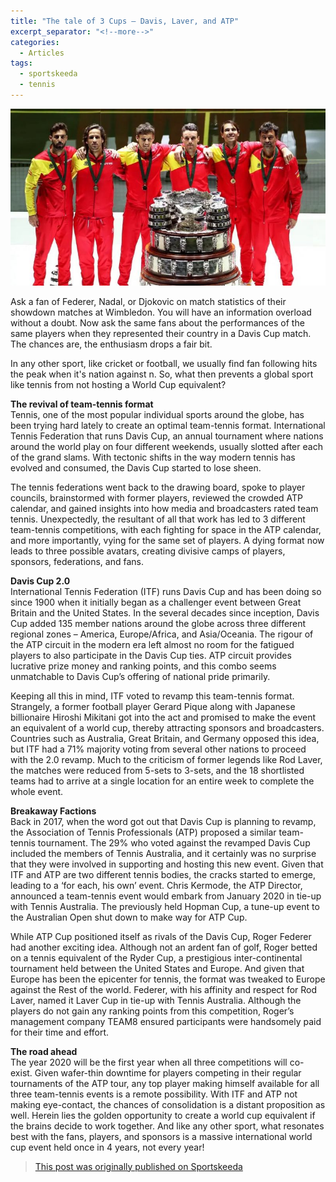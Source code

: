 ```yaml
---
title: "The tale of 3 Cups – Davis, Laver, and ATP"
excerpt_separator: "<!--more-->"
categories:
  - Articles
tags:
  - sportskeeda
  - tennis
---
```


![davis cup](/assets/images/skdavis.jpg)

Ask a fan of Federer, Nadal, or Djokovic on match statistics of their showdown matches at Wimbledon. You will have an information overload without a doubt. Now ask the same fans about the performances of the same players when they represented their country in a Davis Cup match. The chances are, the enthusiasm drops a fair bit.
<!--more-->

In any other sport, like cricket or football, we usually find fan following hits the peak when it's nation against n. So, what then prevents a global sport like tennis from not hosting a World Cup equivalent?

**The revival of team-tennis format**  
Tennis, one of the most popular individual sports around the globe, has been trying hard lately to create an optimal team-tennis format. International Tennis Federation that runs Davis Cup, an annual tournament where nations around the world play on four different weekends, usually slotted after each of the grand slams. With tectonic shifts in the way modern tennis has evolved and consumed, the Davis Cup started to lose sheen.

The tennis federations went back to the drawing board, spoke to player councils, brainstormed with former players, reviewed the crowded ATP calendar, and gained insights into how media and broadcasters rated team tennis. Unexpectedly, the resultant of all that work has led to 3 different team-tennis competitions, with each fighting for space in the ATP calendar, and more importantly, vying for the same set of players. A dying format now leads to three possible avatars, creating divisive camps of players, sponsors, federations, and fans. 

**Davis Cup 2.0**  
International Tennis Federation (ITF) runs Davis Cup and has been doing so since 1900 when it initially began as a challenger event between Great Britain and the United States. In the several decades since inception, Davis Cup added 135 member nations around the globe across three different regional zones – America, Europe/Africa, and Asia/Oceania. The rigour of the ATP circuit in the modern era left almost no room for the fatigued players to also participate in the Davis Cup ties. ATP circuit provides lucrative prize money and ranking points, and this combo seems unmatchable to Davis Cup’s offering of national pride primarily.

Keeping all this in mind, ITF voted to revamp this team-tennis format. Strangely, a former football player Gerard Pique along with Japanese billionaire Hiroshi Mikitani got into the act and promised to make the event an equivalent of a world cup, thereby attracting sponsors and broadcasters. Countries such as Australia, Great Britain, and Germany opposed this idea, but ITF had a 71% majority voting from several other nations to proceed with the 2.0 revamp. Much to the criticism of former legends like Rod Laver, the matches were reduced from 5-sets to 3-sets, and the 18 shortlisted teams had to arrive at a single location for an entire week to complete the whole event. 

**Breakaway Factions**  
Back in 2017, when the word got out that Davis Cup is planning to revamp, the Association of Tennis Professionals (ATP) proposed a similar team-tennis tournament. The 29% who voted against the revamped Davis Cup included the members of Tennis Australia, and it certainly was no surprise that they were involved in supporting and hosting this new event. Given that ITF and ATP are two different tennis bodies, the cracks started to emerge, leading to a ‘for each, his own’ event. Chris Kermode, the ATP Director, announced a team-tennis event would embark from January 2020 in tie-up with Tennis Australia. The previously held Hopman Cup, a tune-up event to the Australian Open shut down to make way for ATP Cup.

While ATP Cup positioned itself as rivals of the Davis Cup, Roger Federer had another exciting idea. Although not an ardent fan of golf, Roger betted on a tennis equivalent of the Ryder Cup, a prestigious inter-continental tournament held between the United States and Europe. And given that Europe has been the epicenter for tennis, the format was tweaked to Europe against the Rest of the world. Federer, with his affinity and respect for Rod Laver, named it Laver Cup in tie-up with Tennis Australia. Although the players do not gain any ranking points from this competition, Roger’s management company TEAM8 ensured participants were handsomely paid for their time and effort. 

**The road ahead**  
The year 2020 will be the first year when all three competitions will co-exist. Given wafer-thin downtime for players competing in their regular tournaments of the ATP tour, any top player making himself available for all three team-tennis events is a remote possibility. With ITF and ATP not making eye-contact, the chances of consolidation is a distant proposition as well. Herein lies the golden opportunity to create a world cup equivalent if the brains decide to work together. And like any other sport, what resonates best with the fans, players, and sponsors is a massive international world cup event held once in 4 years, not every year!

> [This post was originally published on Sportskeeda](https://www.sportskeeda.com/tennis/the-tale-of-3-cups-davis-laver-and-atp)